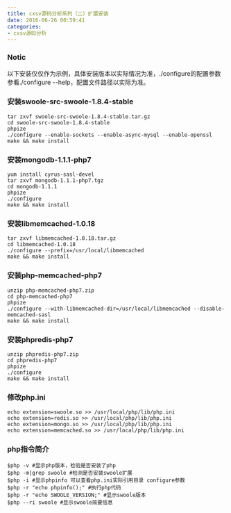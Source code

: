 ```yaml
---
title: cxsv源码分析系列（二）扩展安装
date: 2016-06-26 00:59:41
categories: 
- cxsv源码分析
---
```

### Notic
以下安装仅仅作为示例，具体安装版本以实际情况为准，./configure的配置参数参看./configure --help，配置文件路径以实际为准。

### 安装swoole-src-swoole-1.8.4-stable
```
tar zxvf swoole-src-swoole-1.8.4-stable.tar.gz
cd swoole-src-swoole-1.8.4-stable
phpize
./configure --enable-sockets --enable-async-mysql --enable-openssl
make && make install
```
<!--more-->

### 安装mongodb-1.1.1-php7
```
yum install cyrus-sasl-devel
tar zxvf mongodb-1.1.1-php7.tgz
cd mongodb-1.1.1
phpize
./configure
make && make install
```

### 安装libmemcached-1.0.18
```
tar zxvf libmemcached-1.0.18.tar.gz
cd libmemcached-1.0.18
./configure --prefix=/usr/local/libmemcached
make && make install
```

### 安装php-memcached-php7
```
unzip php-memcached-php7.zip
cd php-memcached-php7
phpize
./configure --with-libmemcached-dir=/usr/local/libmemcached --disable-memcached-sasl
make && make install
```

### 安装phpredis-php7
```
unzip phpredis-php7.zip
cd phpredis-php7
phpize
./configure
make && make install
```
### 修改php.ini
	echo extension=swoole.so >> /usr/local/php/lib/php.ini  
	echo extension=redis.so >> /usr/local/php/lib/php.ini
	echo extension=mongo.so >> /usr/local/php/lib/php.ini
	echo extension=memcached.so >> /usr/local/php/lib/php.ini
	
### php指令简介
	$php -v #显示php版本，检验是否安装了php
	$php -m|grep swoole #检测是否安装swoole扩展
	$php -i #显示phpinfo 可以查看php.ini实际引用目录 configure参数
	$php -r "echo phpinfo();" #执行php代码
	$php -r "echo SWOOLE_VERSION;" #显示swoole版本
	$php --ri swoole #显示swoole简要信息
	
	
	
	
	
	
	
	
	
	
	
	